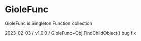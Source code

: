 # GioleFunc
GioleFunc is Singleton Function collection

2023-02-03 / v1.0.0 / GioleFunc+Obj.FindChildObject() bug fix